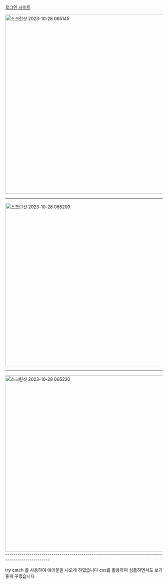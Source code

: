 <a href='e230501.ksecole.kr'>로그인 사이트</a>

<img width="574" alt="스크린샷 2023-10-28 065145" src="https://github.com/seok12/ecoleproject/assets/48661266/02035d17-ce9b-424d-936b-86c3261bbdcc">

----------------------------------------------------------------------------------------------------

<img width="523" alt="스크린샷 2023-10-28 065209" src="https://github.com/seok12/ecoleproject/assets/48661266/e8ad99a5-c85b-4194-b965-8258a21c3650">

----------------------------------------------------------------------------------------------------
<img width="565" alt="스크린샷 2023-10-28 065220" src="https://github.com/seok12/ecoleproject/assets/48661266/71c5a643-2b8a-458d-b578-1acca0ae6a42">
----------------------------------------------------------------------------------------------------

try catch 를 사용하여 에러문을 나오게 하였습니다
css를 활용하여 심플하면서도 보기좋게 꾸몄습니다

